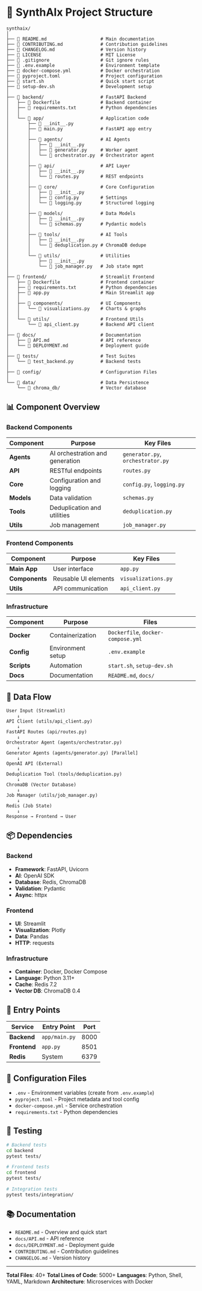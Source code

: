 # 📁 SynthAIx Project Structure

```
synthaix/
│
├── 📄 README.md                    # Main documentation
├── 📄 CONTRIBUTING.md              # Contribution guidelines
├── 📄 CHANGELOG.md                 # Version history
├── 📄 LICENSE                      # MIT License
├── 📄 .gitignore                   # Git ignore rules
├── 📄 .env.example                 # Environment template
├── 📄 docker-compose.yml           # Docker orchestration
├── 📄 pyproject.toml               # Project configuration
├── 🔧 start.sh                     # Quick start script
├── 🔧 setup-dev.sh                 # Development setup
│
├── 📂 backend/                     # FastAPI Backend
│   ├── 📄 Dockerfile               # Backend container
│   ├── 📄 requirements.txt         # Python dependencies
│   │
│   └── 📂 app/                     # Application code
│       ├── 📄 __init__.py
│       ├── 📄 main.py              # FastAPI app entry
│       │
│       ├── 📂 agents/              # AI Agents
│       │   ├── 📄 __init__.py
│       │   ├── 📄 generator.py     # Worker agent
│       │   └── 📄 orchestrator.py  # Orchestrator agent
│       │
│       ├── 📂 api/                 # API Layer
│       │   ├── 📄 __init__.py
│       │   └── 📄 routes.py        # REST endpoints
│       │
│       ├── 📂 core/                # Core Configuration
│       │   ├── 📄 __init__.py
│       │   ├── 📄 config.py        # Settings
│       │   └── 📄 logging.py       # Structured logging
│       │
│       ├── 📂 models/              # Data Models
│       │   ├── 📄 __init__.py
│       │   └── 📄 schemas.py       # Pydantic models
│       │
│       ├── 📂 tools/               # AI Tools
│       │   ├── 📄 __init__.py
│       │   └── 📄 deduplication.py # ChromaDB dedupe
│       │
│       └── 📂 utils/               # Utilities
│           ├── 📄 __init__.py
│           └── 📄 job_manager.py   # Job state mgmt
│
├── 📂 frontend/                    # Streamlit Frontend
│   ├── 📄 Dockerfile               # Frontend container
│   ├── 📄 requirements.txt         # Python dependencies
│   ├── 📄 app.py                   # Main Streamlit app
│   │
│   ├── 📂 components/              # UI Components
│   │   └── 📄 visualizations.py    # Charts & graphs
│   │
│   └── 📂 utils/                   # Frontend Utils
│       └── 📄 api_client.py        # Backend API client
│
├── 📂 docs/                        # Documentation
│   ├── 📄 API.md                   # API reference
│   └── 📄 DEPLOYMENT.md            # Deployment guide
│
├── 📂 tests/                       # Test Suites
│   └── 📄 test_backend.py          # Backend tests
│
├── 📂 config/                      # Configuration Files
│
└── 📂 data/                        # Data Persistence
    └── 📂 chroma_db/               # Vector database
```

## 📊 Component Overview

### Backend Components

| Component | Purpose | Key Files |
|-----------|---------|-----------|
| **Agents** | AI orchestration and generation | `generator.py`, `orchestrator.py` |
| **API** | RESTful endpoints | `routes.py` |
| **Core** | Configuration and logging | `config.py`, `logging.py` |
| **Models** | Data validation | `schemas.py` |
| **Tools** | Deduplication and utilities | `deduplication.py` |
| **Utils** | Job management | `job_manager.py` |

### Frontend Components

| Component | Purpose | Key Files |
|-----------|---------|-----------|
| **Main App** | User interface | `app.py` |
| **Components** | Reusable UI elements | `visualizations.py` |
| **Utils** | API communication | `api_client.py` |

### Infrastructure

| Component | Purpose | Files |
|-----------|---------|-------|
| **Docker** | Containerization | `Dockerfile`, `docker-compose.yml` |
| **Config** | Environment setup | `.env.example` |
| **Scripts** | Automation | `start.sh`, `setup-dev.sh` |
| **Docs** | Documentation | `README.md`, `docs/` |

## 🔄 Data Flow

```
User Input (Streamlit)
    ↓
API Client (utils/api_client.py)
    ↓
FastAPI Routes (api/routes.py)
    ↓
Orchestrator Agent (agents/orchestrator.py)
    ↓
Generator Agents (agents/generator.py) [Parallel]
    ↓
OpenAI API (External)
    ↓
Deduplication Tool (tools/deduplication.py)
    ↓
ChromaDB (Vector Database)
    ↓
Job Manager (utils/job_manager.py)
    ↓
Redis (Job State)
    ↓
Response → Frontend → User
```

## 📦 Dependencies

### Backend
- **Framework**: FastAPI, Uvicorn
- **AI**: OpenAI SDK
- **Database**: Redis, ChromaDB
- **Validation**: Pydantic
- **Async**: httpx

### Frontend
- **UI**: Streamlit
- **Visualization**: Plotly
- **Data**: Pandas
- **HTTP**: requests

### Infrastructure
- **Container**: Docker, Docker Compose
- **Language**: Python 3.11+
- **Cache**: Redis 7.2
- **Vector DB**: ChromaDB 0.4

## 🚀 Entry Points

| Service | Entry Point | Port |
|---------|-------------|------|
| **Backend** | `app/main.py` | 8000 |
| **Frontend** | `app.py` | 8501 |
| **Redis** | System | 6379 |

## 📝 Configuration Files

- `.env` - Environment variables (create from `.env.example`)
- `pyproject.toml` - Project metadata and tool config
- `docker-compose.yml` - Service orchestration
- `requirements.txt` - Python dependencies

## 🧪 Testing

```bash
# Backend tests
cd backend
pytest tests/

# Frontend tests
cd frontend
pytest tests/

# Integration tests
pytest tests/integration/
```

## 📚 Documentation

- `README.md` - Overview and quick start
- `docs/API.md` - API reference
- `docs/DEPLOYMENT.md` - Deployment guide
- `CONTRIBUTING.md` - Contribution guidelines
- `CHANGELOG.md` - Version history

---

**Total Files**: 40+
**Total Lines of Code**: 5000+
**Languages**: Python, Shell, YAML, Markdown
**Architecture**: Microservices with Docker
